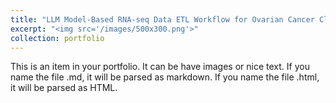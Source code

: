 ```yaml
---
title: "LLM Model-Based RNA-seq Data ETL Workflow for Ovarian Cancer Classification Model"
excerpt: "<img src='/images/500x300.png'>"
collection: portfolio
---
```


This is an item in your portfolio. It can be have images or nice text. If you name the file .md, it will be parsed as markdown. If you name the file .html, it will be parsed as HTML. 
